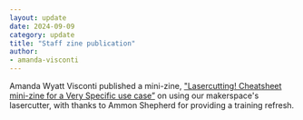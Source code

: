 ```yaml
---
layout: update
date: 2024-09-09
category: update
title: "Staff zine publication"
author:
- amanda-visconti
---
```


Amanda Wyatt Visconti published a mini-zine, ["Lasercutting! Cheatsheet mini-zine for a Very Specific use case”](https://zinebakery.com/homemade-zines/biscuit-1-lasercutting-cheatsheet) on using our makerspace's lasercutter, with thanks to Ammon Shepherd for providing a training refresh.